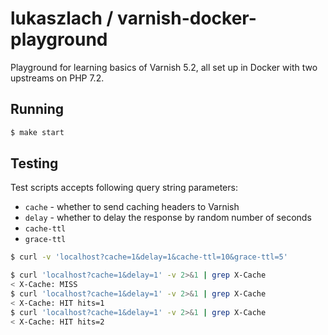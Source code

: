 # lukaszlach / varnish-docker-playground

Playground for learning basics of Varnish 5.2, all set up in Docker with two upstreams on PHP 7.2.

## Running

```bash
$ make start
```

## Testing

Test scripts accepts following query string parameters:

* `cache` - whether to send caching headers to Varnish
* `delay` - whether to delay the response by random number of seconds
* `cache-ttl`
* `grace-ttl`

```bash
$ curl -v 'localhost?cache=1&delay=1&cache-ttl=10&grace-ttl=5'
```

```bash
$ curl 'localhost?cache=1&delay=1' -v 2>&1 | grep X-Cache
< X-Cache: MISS
$ curl 'localhost?cache=1&delay=1' -v 2>&1 | grep X-Cache
< X-Cache: HIT hits=1
$ curl 'localhost?cache=1&delay=1' -v 2>&1 | grep X-Cache
< X-Cache: HIT hits=2
```
